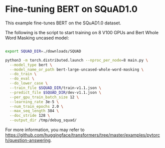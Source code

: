 # Fine-tuning BERT on SQuAD1.0

This example fine-tunes BERT on the SQuAD1.0 dataset. 

The following is the script to start training on 8 V100 GPUs and Bert Whole Word Masking uncased model:
  
```bash

export SQUAD_DIR=./downloads/SQUAD

python3 -m torch.distributed.launch --nproc_per_node=8 main.py \
  --model_type bert \
  --model_name_or_path bert-large-uncased-whole-word-masking \
  --do_train \
  --do_eval \
  --do_lower_case \
  --train_file $SQUAD_DIR/train-v1.1.json \
  --predict_file $SQUAD_DIR/dev-v1.1.json \
  --per_gpu_train_batch_size 12 \
  --learning_rate 3e-5 \
  --num_train_epochs 2.0 \
  --max_seq_length 384 \
  --doc_stride 128 \
  --output_dir /tmp/debug_squad/
```

For more information, you may refer to https://github.com/huggingface/transformers/tree/master/examples/pytorch/question-answering.
